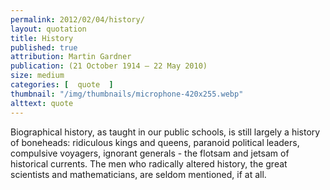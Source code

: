 ```yaml
---
permalink: 2012/02/04/history/
layout: quotation
title: History
published: true 
attribution: Martin Gardner
publication: (21 October 1914 – 22 May 2010)
size: medium
categories: [  quote  ]
thumbnail: "/img/thumbnails/microphone-420x255.webp"
alttext: quote
---
```


Biographical history, as taught in our public schools, is still largely a 
history of boneheads: ridiculous kings and queens, paranoid political 
leaders, compulsive voyagers, ignorant generals - the flotsam and jetsam 
of historical currents. The men who radically altered history, the great 
scientists and mathematicians, are seldom mentioned, if at all.
